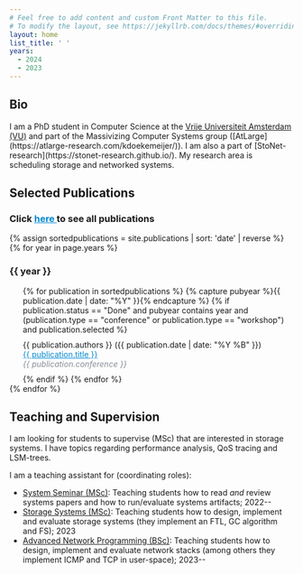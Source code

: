 ```yaml
---
# Feel free to add content and custom Front Matter to this file.
# To modify the layout, see https://jekyllrb.com/docs/themes/#overriding-theme-defaults
layout: home
list_title: ' '
years:
  - 2024
  - 2023
---
```

<link rel="icon" href="{{ "./favicon-32x32.png" | relative_url }}" type="image/x-icon">

<h2> Bio </h2>
I am a PhD student in Computer Science at the <a href="https://www.vu.nl/en">Vrije Universiteit Amsterdam (VU)</a> and part of the Massivizing Computer Systems group ([AtLarge](https://atlarge-research.com/kdoekemeijer/)).
I am also a part of [StoNet-research](https://stonet-research.github.io/). My research area is scheduling storage and networked systems.

<h2> Selected Publications </h2>
<h3>Click <a href="./publications" style="color:#0089cf"> here </a> to see all publications</h3>
<ul style="list-style: none; padding-left: 0;display:table-row;">
  {% assign sortedpublications = site.publications | sort: 'date' | reverse %}
  {% for year in page.years %}
    <h3> {{ year }} </h3>
    <ul style="list-style-type: none;">
    {% for publication in sortedpublications %}
        {% capture pubyear %}{{ publication.date | date: "%Y" }}{% endcapture %}
        {% if publication.status == "Done" and pubyear contains year and (publication.type == "conference" or publication.type == "workshop") and publication.selected  %}
            <li style="margin-top: 10px; margin-bottom: 10px;">
                {{ publication.authors }} ({{ publication.date | date: "%Y %B" }})<br>
                <a href="{{ publication.url }}" style="color:#0089cf">{{ publication.title }}</a> <br>
                <i style="color:#868e96">{{ publication.conference }}</i> <br>
            </li>
        {% endif %}
    {% endfor %}
    </ul>
  {% endfor %}
</ul>

<h2> Teaching and Supervision </h2>

I am looking for students to supervise (MSc) that are interested in storage systems. I have topics regarding performance analysis, QoS tracing and LSM-trees.

I am a teaching assistant for (coordinating roles):
<ul>
    <li> <a href="https://research.vu.nl/en/courses/systems-seminar-2"> System Seminar (MSc)</a>: Teaching students how to read <i>and</i> review systems papers and how to run/evaluate systems artifacts; 2022--</li>
    <li> <a href="https://atlarge-research.com/courses/storage-systems-vu/"> Storage Systems (MSc)</a>: Teaching students how to design, implement and evaluate storage systems (they implement an FTL, GC algorithm and FS); 2023</li>
    <li> <a href="https://research.vu.nl/en/courses/advanced-network-programming-2"> Advanced Network Programming (BSc)</a>: Teaching students how to design, implement and evaluate network stacks (among others they implement ICMP and TCP in user-space); 2023--</li>
</ul>
